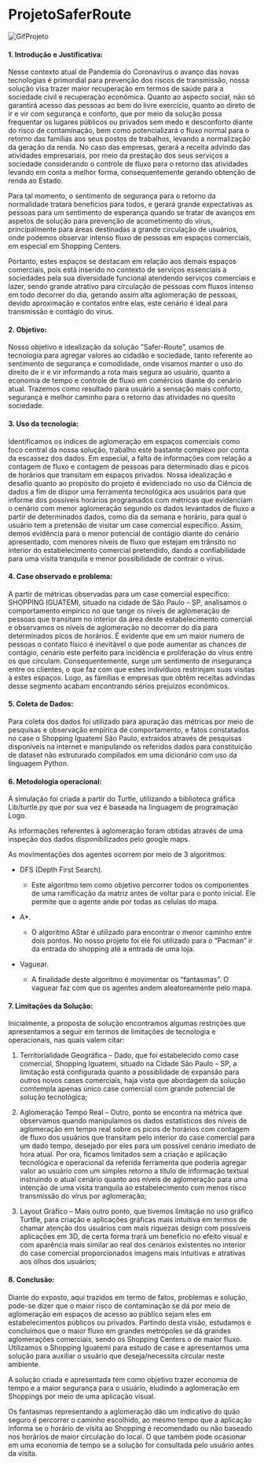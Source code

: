 # ProjetoSaferRoute


![GifProjeto](https://github.com/DouglasDeAlmeida/ProjetoSafeRoute/blob/master/saferRoute.gif)

#### 1.	Introdução e Justificativa:

 Nesse contexto atual de Pandemia do Coronavírus o avanço das novas tecnologias é primordial para prevenção dos riscos de transmissão, nossa solução visa trazer maior recuperação em termos de saúde para a sociedade civil e recuperação econômica. Quanto ao aspecto social, não só garantirá acesso das pessoas ao bem do livre exercício, quanto ao direto de ir e vir com segurança e conforto, que por meio da solução possa frequentar os lugares públicos ou privados sem medo e desconforto diante do risco de contaminação, bem como potencializará o fluxo normal para o retorno das famílias aos seus postos de trabalhos, levando a normalização da geração da renda. No caso das empresas, gerará a receita advindo das atividades empresariais, por meio da prestação dos seus serviços a sociedade considerando o controle de fluxo para o retorno das atividades levando em conta a melhor forma, consequentemente gerando obtenção de renda ao Estado. 
 
 Para tal momento, o sentimento de segurança para o retorno da normalidade tratará benefícios para todos, e gerará grande expectativas as pessoas para um sentimento de esperança quando se tratar de avanços em aspetos de solução para prevenção de acometimento do vírus, principalmente para áreas destinadas a grande circulação de usuários, onde podemos observar intenso fluxo de pessoas em espaços comerciais, em especial em Shopping Centers.
 
 Portanto, estes espaços se destacam em relação aos demais espaços comerciais, pois está inserido no contexto de serviços essenciais a sociedades pela sua diversidade funcional atendendo serviços comerciais e lazer, sendo grande atrativo para circulação de pessoas com fluxos intenso em todo decorrer do dia, gerando assim alta aglomeração de pessoas, devido aproximação e contatos entre elas, este cenário é ideal para transmissão e contágio do vírus.  

#### 2.	Objetivo:

Nosso objetivo e idealização da solução ”Safer-Route”, usamos de tecnologia para agregar valores ao cidadão e sociedade, tanto referente ao sentimento de segurança e comodidade, onde visamos manter o uso do direito de ir e vir informando a rota mais segura ao usuário, quanto a economia de tempo e controle de fluxo em comércios diante do cenário atual. Trazemos como resultado para usuário a sensação mais conforto, segurança e melhor caminho para o retorno das atividades no quesito sociedade.

#### 3.	Uso da tecnologia:

 Identificamos os índices de aglomeração em espaços comerciais como foco central da nossa solução, trabalho este bastante complexo por conta da escassez dos dados. Em especial, a falta de informações com relação a contagem de fluxo e contagem de pessoas para determinado dias e picos de horários que transitam em espaços privados.
 Nossa idealização e desafio quanto ao propósito do projeto é evidenciado no uso da Ciência de dados a fim de dispor uma ferramenta tecnológica aos usuários para que informe dos possíveis horários programados com métricas que evidenciam o cenário com menor aglomeração segundo os dados levantados de fluxo a partir de determinados dados, como dia da semana e horário, para qual o usuário tem a pretensão de visitar um case comercial específico.
 Assim, demos evidência para o menor potencial de contágio diante do cenário apresentado, com menores níveis de fluxo que estejam em trânsito no interior do estabelecimento comercial pretendido, dando a confiabilidade para uma visita tranquila e menor possibilidade de contrair o vírus.
 
 #### 4.	Case observado e problema:
 
 A partir de métricas observadas para um case comercial específico: SHOPPING IGUATEMI, situado na cidade de São Paulo – SP, analisamos o comportamento empírico no que tange os níveis de aglomeração de pessoas que transitam no interior da área deste estabelecimento comercial e observamos os níveis de aglomeração no decorrer do dia para determinados picos de horários.
É evidente que em um maior numero de pessoas o contato físico é inevitável o que pode aumentar as chances de contágio, cenário este perfeito para incidência e proliferação do vírus entre os que circulam. Consequentemente, surge um sentimento de insegurança entre os clientes, o que faz com que estes indivíduos restrinjam suas visitas à estes espaços. Logo, as famílias e empresas que obtêm receitas advindas desse segmento acabam encontrando sérios prejuízos econômicos.

#### 5.	Coleta de Dados:

 Para coleta dos dados foi utilizado para apuração das métricas por meio de pesquisas e observação empírica de comportamento, e fatos constatados no case o Shopping Iguatemi São Paulo, extraídos  através de pesquisas disponíveis na internet e manipulando os referidos dados para constituição de dataset não estruturado compilados em uma dicionário com uso da linguagem Python.

#### 6.	Metodologia operacional:

A simulação foi criada a partir do Turtle, utilizando a biblioteca gráfica Lib/turtle.py que por sua vez é baseada na linguagem de programação Logo. 
 
As informações referentes à aglomeração foram obtidas através de uma inspeção 
dos dados disponibilizados pelo google maps. 
 
As movimentações dos agentes ocorrem por meio de 3 algoritmos:

- DFS (Depth First Search).
	
	- Este algoritmo tem como objetivo percorrer todos os componentes de uma ramificação da matriz antes de voltar para o ponto inicial. Ele permite que o agente ande por todas as celulas do mapa.
	
 
- A*.
	
	- O algoritmo AStar é utilizado para encontrar o menor caminho entre dois pontos. No nosso projeto foi ele foi utilizado para o “Pacman” ir da entrada do shopping até a entrada de uma loja. 
	  

- Vaguear.
	
	- A finalidade deste algoritmo é movimentar os “fantasmas”. O vaguear faz com que os agentes andem aleatoreamente pelo mapa.
    
#### 7.	Limitações da Solução:

Inicialmente, a proposta de solução encontramos algumas restrições que apresentamos a seguir em termos de limitações de tecnologia e operacionais, nas quais valem citar: 

1.	Territorialidade Geográfica – Dado, que foi estabelecido como case comercial, Shopping Iguatemi, situado na Cidade São Paulo – SP, a limitação está configurada quanto a possiblidade de expansão para outros novos cases comerciais, haja vista que abordagem da solução comtempla apenas único case comercial com grande potencial de solução tecnológica; 

2.	Aglomeração Tempo Real – Outro, ponto se encontra na métrica que observamos quando manipulamos os dados estatísticos dos níveis de aglomeração em tempo real sobre os picos de horários com contagem de fluxo dos usuários que transitam pelo interior do case comercial para um dado tempo, desejado por eles para um possível cenário imediato de hora atual. Por ora, ficamos limitados sem a criação e aplicação tecnológica e operacional da referida ferramenta que poderia agregar valor ao usuário com um simples retorno a título de informação textual instruindo o atual cenário quanto aos níveis de aglomeração para uma intenção de uma visita tranquila ao estabelecimento com menos risco transmissão do vírus por aglomeração;

 
3.	Layout Gráfico – Mais outro ponto, que tivemos limitação no uso gráfico Turtlle, para criação e aplicações gráficas mais intuitiva em termos de chamar atenção dos usuários com mais riquezas design com possíveis aplicações em 3D, de certa forma trará um benefício no efeito visual e com aparência mais similar ao real dos cenários existentes no interior do case comercial proporcionados imagens mais intuitivas e atrativas aos olhos dos usuários;

#### 8.	 Conclusão:

 Diante do exposto, aqui trazidos em termo de fatos, problemas e solução, pode-se dizer que o maior risco de contaminação se dá por meio de aglomeração em espaços de acesso ao público sejam eles em estabelecimentos públicos ou privados. Partindo desta visão, estudamos e concluímos que o maior fluxo em grandes metrópoles se dá grandes aglomerações comerciais, sendo os Shopping Centers o de maior fluxo. Utilizamos o Shopping Iguatemi para estudo de case e apresentamos uma solução para auxiliar o usuário que deseja/necessita circular neste ambiente.
 
 A solução criada e apresentada tem como objetivo trazer economia de tempo e a maior segurança para o usuário, eludindo a aglomeração em Shoppings por meio de uma aplicação visual. 
 
 Os fantasmas representando a aglomeração dão um indicativo do quão seguro é percorrer o caminho escolhido, ao mesmo tempo que a aplicação informa se o horário de visita ao Shopping é recomendado ou não baseado nos horários de maior circulação do local. O que também pode ocasionar em uma economia de tempo se a solução for consultada pelo usuário antes da visita.




